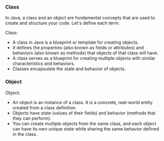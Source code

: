 ### Class

In Java, a class and an object are fundamental concepts that are used to create and structure your code. Let's define each term:

Class:

- A class in Java is a blueprint or template for creating objects.
- It defines the properties (also known as fields or attributes) and behaviors (also known as methods) that objects of that class will have.
- A class serves as a blueprint for creating multiple objects with similar characteristics and behaviors.
- Classes encapsulate the state and behavior of objects.

### Object

Object:

- An object is an instance of a class. It is a concrete, real-world entity created from a class definition.
- Objects have state (values of their fields) and behavior (methods that they can perform).
- You can create multiple objects from the same class, and each object can have its own unique state while sharing the same behavior defined in the class.
